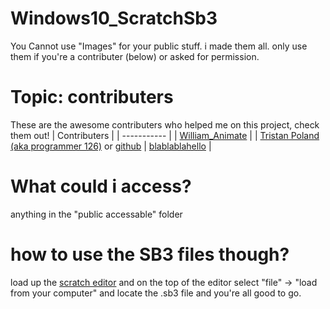 # Windows10_ScratchSb3
You Cannot use "Images" for your public stuff. i made them all. only use them if you're a contributer (below) or asked for permission.
# Topic: contributers
These are the awesome contributers who helped me on this project, check them out!
 	| Contributers |
| ----------- |
| [William_Animate](https://scratch.mit.edu/users/william_animate/) |
| [Tristan Poland (aka programmer 126)](https://scratch.mit.edu/users/programmer126/) or [github](https://github.com/tristanpoland/)
| [blablablahello](https://Scratch.mit.edu/users/blablablahello/) |
# What could i access?
anything in the "public accessable" folder
# how to use the SB3 files though?
load up the [scratch editor](https://scratch.mit.edu/projects/editor) and on the top of the editor select "file" -> "load from your computer" and locate the .sb3 file and you're all good to go.
